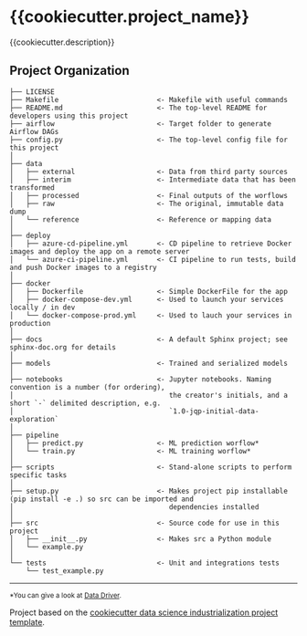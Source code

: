 {{cookiecutter.project_name}}
==============================

{{cookiecutter.description}}

Project Organization
------------

    ├── LICENSE
    ├── Makefile                        <- Makefile with useful commands
    ├── README.md                       <- The top-level README for developers using this project
    ├── airflow                         <- Target folder to generate Airflow DAGs
    ├── config.py                       <- The top-level config file for this project
    │
    ├── data
    │   ├── external                    <- Data from third party sources
    │   ├── interim                     <- Intermediate data that has been transformed
    │   ├── processed                   <- Final outputs of the worflows
    │   ├── raw                         <- The original, immutable data dump
    │   └── reference                   <- Reference or mapping data
    │
    ├── deploy
    │   ├── azure-cd-pipeline.yml       <- CD pipeline to retrieve Docker images and deploy the app on a remote server
    │   └── azure-ci-pipeline.yml       <- CI pipeline to run tests, build and push Docker images to a registry
    │
    ├── docker
    │   ├── Dockerfile                  <- Simple DockerFile for the app
    │   ├── docker-compose-dev.yml      <- Used to launch your services locally / in dev
    │   └── docker-compose-prod.yml     <- Used to lauch your services in production
    │
    ├── docs                            <- A default Sphinx project; see sphinx-doc.org for details
    │
    ├── models                          <- Trained and serialized models
    │
    ├── notebooks                       <- Jupyter notebooks. Naming convention is a number (for ordering),
    │                                      the creator's initials, and a short `-` delimited description, e.g.
    │                                      `1.0-jqp-initial-data-exploration`
    │
    ├── pipeline
    │   ├── predict.py                  <- ML prediction worflow*
    │   └── train.py                    <- ML training worflow*
    │
    ├── scripts                         <- Stand-alone scripts to perform specific tasks
    │
    ├── setup.py                        <- Makes project pip installable (pip install -e .) so src can be imported and 
    │                                      dependencies installed
    │
    ├── src                             <- Source code for use in this project
    │   ├── __init__.py                 <- Makes src a Python module
    │   └── example.py
    │
    └── tests                           <- Unit and integrations tests
        └── test_example.py


--------

<p><small>*You can give a look at <a target="_blank" href="https://github.com/octo-technology/ddapi">Data Driver</a>.</small><p>

<p>Project based on the <a target="_blank" href="https://github.com/Caffeinside/cookiecutter-data-science">cookiecutter data science industrialization project template</a>.</p>
